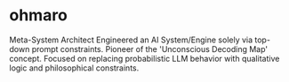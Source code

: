 # ohmaro
Meta-System Architect Engineered an AI System/Engine solely via top-down prompt constraints. Pioneer of the 'Unconscious Decoding Map' concept. Focused on replacing probabilistic LLM behavior with qualitative logic and philosophical constraints.
